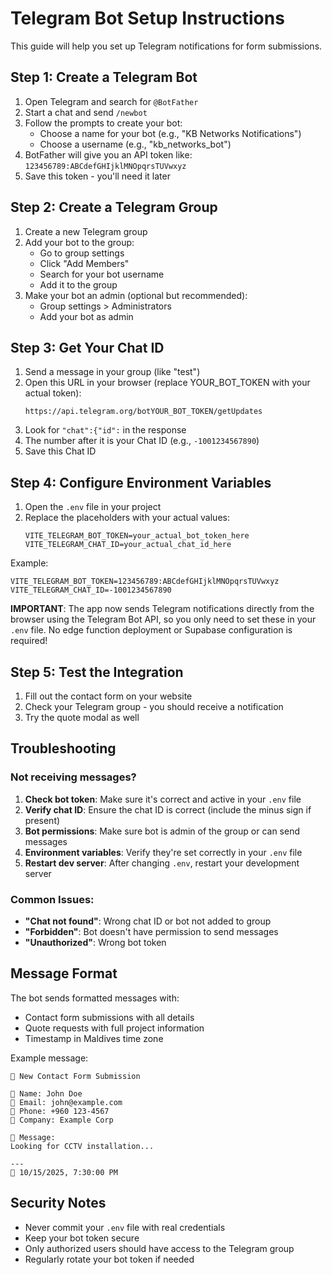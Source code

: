 # Telegram Bot Setup Instructions

This guide will help you set up Telegram notifications for form submissions.

## Step 1: Create a Telegram Bot

1. Open Telegram and search for `@BotFather`
2. Start a chat and send `/newbot`
3. Follow the prompts to create your bot:
   - Choose a name for your bot (e.g., "KB Networks Notifications")
   - Choose a username (e.g., "kb_networks_bot")
4. BotFather will give you an API token like: `123456789:ABCdefGHIjklMNOpqrsTUVwxyz`
5. Save this token - you'll need it later

## Step 2: Create a Telegram Group

1. Create a new Telegram group
2. Add your bot to the group:
   - Go to group settings
   - Click "Add Members"
   - Search for your bot username
   - Add it to the group
3. Make your bot an admin (optional but recommended):
   - Group settings > Administrators
   - Add your bot as admin

## Step 3: Get Your Chat ID

1. Send a message in your group (like "test")
2. Open this URL in your browser (replace YOUR_BOT_TOKEN with your actual token):
   ```
   https://api.telegram.org/botYOUR_BOT_TOKEN/getUpdates
   ```
3. Look for `"chat":{"id":` in the response
4. The number after it is your Chat ID (e.g., `-1001234567890`)
5. Save this Chat ID

## Step 4: Configure Environment Variables

1. Open the `.env` file in your project
2. Replace the placeholders with your actual values:
   ```
   VITE_TELEGRAM_BOT_TOKEN=your_actual_bot_token_here
   VITE_TELEGRAM_CHAT_ID=your_actual_chat_id_here
   ```

Example:
```
VITE_TELEGRAM_BOT_TOKEN=123456789:ABCdefGHIjklMNOpqrsTUVwxyz
VITE_TELEGRAM_CHAT_ID=-1001234567890
```

**IMPORTANT**: The app now sends Telegram notifications directly from the browser using the Telegram Bot API, so you only need to set these in your `.env` file. No edge function deployment or Supabase configuration is required!

## Step 5: Test the Integration

1. Fill out the contact form on your website
2. Check your Telegram group - you should receive a notification
3. Try the quote modal as well

## Troubleshooting

### Not receiving messages?

1. **Check bot token**: Make sure it's correct and active in your `.env` file
2. **Verify chat ID**: Ensure the chat ID is correct (include the minus sign if present)
3. **Bot permissions**: Make sure bot is admin of the group or can send messages
4. **Environment variables**: Verify they're set correctly in your `.env` file
5. **Restart dev server**: After changing `.env`, restart your development server

### Common Issues:

- **"Chat not found"**: Wrong chat ID or bot not added to group
- **"Forbidden"**: Bot doesn't have permission to send messages
- **"Unauthorized"**: Wrong bot token

## Message Format

The bot sends formatted messages with:
- Contact form submissions with all details
- Quote requests with full project information
- Timestamp in Maldives time zone

Example message:
```
🔔 New Contact Form Submission

👤 Name: John Doe
📧 Email: john@example.com
📱 Phone: +960 123-4567
🏢 Company: Example Corp

💬 Message:
Looking for CCTV installation...

---
📅 10/15/2025, 7:30:00 PM
```

## Security Notes

- Never commit your `.env` file with real credentials
- Keep your bot token secure
- Only authorized users should have access to the Telegram group
- Regularly rotate your bot token if needed
